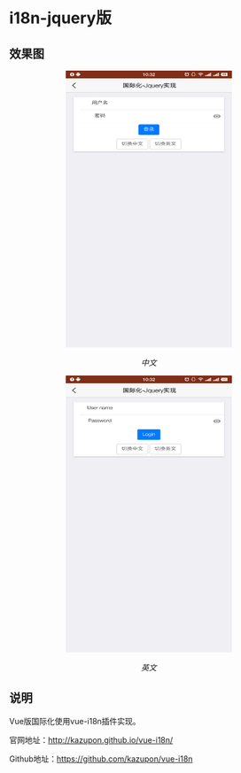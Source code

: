 # i18n-jquery版

## 效果图
<p align="center">
	<img src="https://github.com/yuboon/5plus-examples/blob/master/assets/i18n_zh.png" width="300" height="500">
	<p align="center">
		<em>中文</em>
	</p>
</p>

<p align="center">
	<img src="https://github.com/yuboon/5plus-examples/blob/master/assets/i18n_en.png" width="300" height="500">
	<p align="center">
		<em>英文</em>
	</p>
</p>

## 说明
Vue版国际化使用vue-i18n插件实现。

官网地址：http://kazupon.github.io/vue-i18n/

Github地址：https://github.com/kazupon/vue-i18n